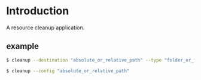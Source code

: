# Introduction

A resource cleanup application.

## example

```sh
$ cleanup --destination "absolute_or_relative_path" --type "folder_or_file" --patterns "dist, node_modules"

$ cleanup --config "absolute_or_relative_path"
```
